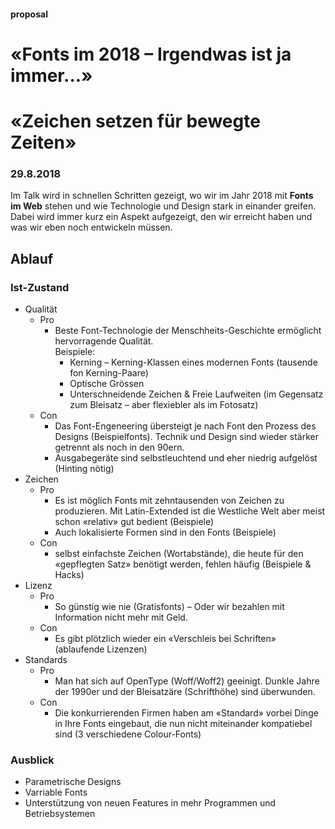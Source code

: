 #### proposal
# «Fonts im 2018 – Irgendwas ist ja immer...»
# «Zeichen setzen für bewegte Zeiten»
### 29.8.2018
Im Talk wird in schnellen Schritten gezeigt, wo wir im Jahr 2018 mit **Fonts im Web** stehen und wie Technologie und Design stark in einander greifen. Dabei wird immer kurz ein Aspekt aufgezeigt, den wir erreicht haben und was wir eben noch entwickeln müssen. 


## Ablauf
### Ist-Zustand
* Qualität
  * Pro
    * Beste Font-Technologie der Menschheits-Geschichte ermöglicht hervorragende Qualität.<br>Beispiele:
      * Kerning – Kerning-Klassen eines modernen Fonts (tausende fon Kerning-Paare)
      * Optische Grössen
      * Unterschneidende Zeichen & Freie Laufweiten (im Gegensatz zum Bleisatz – aber flexiebler als im Fotosatz)
  * Con
    * Das Font-Engeneering übersteigt je nach Font den Prozess des Designs (Beispielfonts). Technik und Design sind wieder stärker getrennt als noch in den 90ern.
    * Ausgabegeräte sind selbstleuchtend und eher niedrig aufgelöst (Hinting nötig)
* Zeichen
  * Pro
    * Es ist möglich Fonts mit zehntausenden von Zeichen zu produzieren. Mit Latin-Extended ist die Westliche Welt aber meist schon «relativ» gut bedient (Beispiele)
    * Auch lokalisierte Formen sind in den Fonts (Beispiele)
  * Con
    * selbst einfachste Zeichen (Wortabstände), die heute für den «gepflegten Satz» benötigt werden, fehlen häufig (Beispiele & Hacks)
* Lizenz
  * Pro
    * So günstig wie nie (Gratisfonts) – Oder wir bezahlen mit Information nicht mehr mit Geld.
  * Con
    * Es gibt plötzlich wieder ein «Verschleis bei Schriften» (ablaufende Lizenzen)
* Standards
  * Pro 
    * Man hat sich auf OpenType (Woff/Woff2) geeinigt. Dunkle Jahre der 1990er und der Bleisatzäre (Schrifthöhe) sind überwunden.
  * Con
    * Die konkurrierenden Firmen haben am «Standard» vorbei Dinge in Ihre Fonts eingebaut, die nun nicht miteinander kompatiebel sind (3 verschiedene Colour-Fonts)
### Ausblick
* Parametrische Designs 
* Varriable Fonts
* Unterstützung von neuen Features in mehr Programmen und Betriebsystemen
